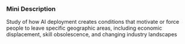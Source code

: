 ### Mini Description

Study of how AI deployment creates conditions that motivate or force people to leave specific geographic areas, including economic displacement, skill obsolescence, and changing industry landscapes
